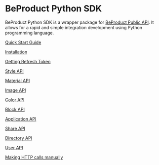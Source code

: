 # BeProduct Python SDK

BeProduct Python SDK is a wrapper package for [BeProduct Public API](https://developers.beproduct.com).
It allows for a rapid and simple integration development using Python programming language.


[Quick Start Guide](./001-quick-start-guide.md)

[Installation](./002-install.md)

[Getting Refresh Token](./003-getting-refresh-token.md)

[Style API](./040-style-api.md)

[Material API](./050-material-api.md)

[Image API](./060-image-api.md)

[Color API](./070-color-api.md)

[Block API](./072-block-api.md)

[Application API](./075-apps.md)

[Share API](./077-sharing.md)

[Directory API](./080-directory.md)

[User API](./085-users.md)

[Making HTTP calls manually](./090-custom-integration.md)


